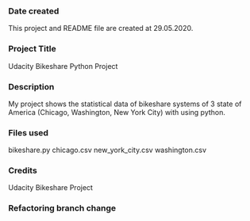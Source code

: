 ### Date created
This project and README file are created at 29.05.2020.

### Project Title
Udacity Bikeshare Python Project

### Description
My project shows the statistical data of bikeshare systems of 3 state of America (Chicago, Washington, New York City) with using python.

### Files used
bikeshare.py
chicago.csv
new_york_city.csv
washington.csv

### Credits
Udacity Bikeshare Project

### Refactoring branch change
